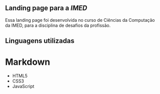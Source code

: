 ## Landing page para a **_IMED_**

Essa landing page foi desenvolvida no curso de
Ciências da Computação da IMED, para a disciplina de desafios da profissão.

## Linguagens utilizadas

# Markdown

- HTML5
- CSS3
- JavaScript
